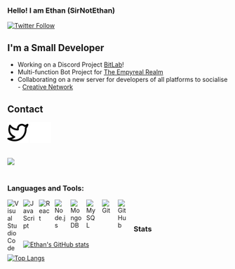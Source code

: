 ### Hello! I am Ethan (SirNotEthan)

[![Twitter Follow](https://img.shields.io/twitter/follow/SirNotEthan?color=1DA1F2&logo=twitter&style=for-the-badge)](https://twitter.com/intent/follow?original_referer=https%3A%2F%2Fgithub.com%2FSirNotEthan&screen_name=SirNotEthan)

## I'm a Small Developer

- Working on a Discord Project [BitLab](https://discord.gg/7rvXDXRwtg)!
- Multi-function Bot Project for [The Empyreal Realm](https://discord.gg/AtDaa47rQn)
- Collaborating on a new server for developers of all platforms to socialise - [Creative Network](https://discord.gg/jWM3wzhMc7)

## Contact

[![website](./img/twitter-light.svg)](https://twitter.com/sirnotethan#gh-light-mode-only)
[![website](./img/twitter-dark.svg)](https://twitter.com/sirnotethan#gh-dark-mode-only)
&nbsp;&nbsp;

<br />
<a href="https://discord.com/users/959555371385622590">
    <img src="https://discord.c99.nl/widget/theme-3/959555371385622590.png" />
</a>
<br />
<br />

### Languages and Tools:

[<img align="left" alt="Visual Studio Code" width="26px" src="https://cdn.jsdelivr.net/gh/devicons/devicon/icons/vscode/vscode-original.svg" style="padding-right:10px;" />](https://code.visualstudio.com/)
[<img align="left" alt="JavaScript" width="26px" src="https://cdn.jsdelivr.net/gh/devicons/devicon/icons/javascript/javascript-original.svg" style="padding-right:10px;" />](https://www.javascript.com/)
[<img align="left" alt="React" width="26px" src="https://cdn.jsdelivr.net/gh/devicons/devicon/icons/react/react-original.svg" style="padding-right:10px;" />](https://react.dev/)
[<img align="left" alt="Node.js" width="26px" src="https://cdn.jsdelivr.net/gh/devicons/devicon/icons/nodejs/nodejs-original.svg" style="padding-right:10px;" />](https://nodejs.org/en)
[<img align="left" alt="MongoDB" width="26px" src="https://cdn.jsdelivr.net/gh/devicons/devicon/icons/mongodb/mongodb-original.svg" style="padding-right:10px;" />](https://www.mongodb.com/)
[<img align="left" alt="MySQL" width="26px" src="https://cdn.jsdelivr.net/gh/devicons/devicon/icons/mysql/mysql-original.svg" style="padding-right:10px;" />](https://www.mysql.com/)
[<img align="left" alt="Git" width="26px" src="https://cdn.jsdelivr.net/gh/devicons/devicon/icons/git/git-original.svg" style="padding-right:10px;" />](https://git-scm.com/)
[<img align="left" alt="GitHub" width="26px" src="https://user-images.githubusercontent.com/3369400/139447912-e0f43f33-6d9f-45f8-be46-2df5bbc91289.png" style="padding-right:10px;" />](https://github.com)

<br />
<br />

### Stats

[![Ethan's GitHub stats](https://github-readme-stats.vercel.app/api?username=sirnotethan)](https://github.com/anuraghazra/github-readme-stats)

[![Top Langs](https://github-readme-stats.vercel.app/api/top-langs/?username=sirnotethan&layout=pie)](https://github.com/anuraghazra/github-readme-stats)

